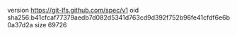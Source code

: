 version https://git-lfs.github.com/spec/v1
oid sha256:b41cfcaf77379aedb7d082d5341d763cd9d392f752b96fe41cfdf6e6b0a37d2a
size 69726
